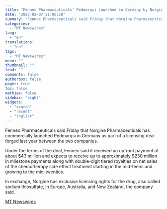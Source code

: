 ```yaml
---
title: "Fennec Pharmaceuticals' Pedmarqsi Launched in Germany by Norgine Pharmaceuticals"
date: "2025-02-07 21:00:18"
summary: "Fennec Pharmaceuticals said Friday that Norgine Pharmaceuticals has commercially launched Pedmarqsi in Germany as part of a licensing deal forged last year between the two companies. Under the terms of the deal, Fennec said it received an upfront payment of about $43 million and expects to receive up to approximately..."
categories:
  - "MT Newswires"
lang:
  - "en"
translations:
  - "en"
tags:
  - "MT Newswires"
menu: ""
thumbnail: ""
lead: ""
comments: false
authorbox: false
pager: true
toc: false
mathjax: false
sidebar: "right"
widgets:
  - "search"
  - "recent"
  - "taglist"
---
```


Fennec Pharmaceuticals said Friday that Norgine Pharmaceuticals has commercially launched Pedmarqsi in Germany as part of a licensing deal forged last year between the two companies.

Under the terms of the deal, Fennec said it received an upfront payment of about $43 million and expects to receive up to approximately $230 million in milestone payments along with double-digit tiered royalties on net sales of the chemotherapy side effect treatment starting in the mid-teens and growing to the mid-twenties.

In exchange, Norgine has exclusive licensing rights for the drug, also called sodium thiosulfate, in Europe, Australia, and New Zealand, the company said.

[MT Newswires](https://www.tradingview.com/news/mtnewswires.com:20250207:A3312416:0/)
